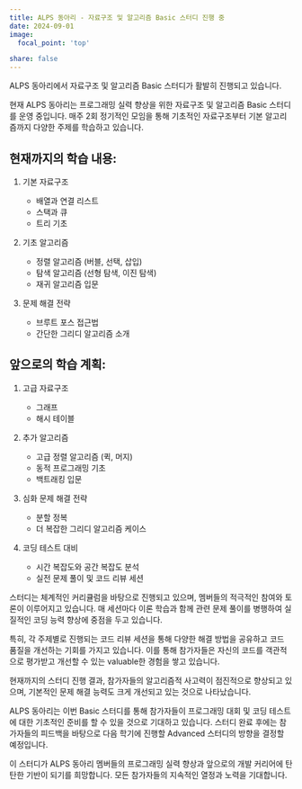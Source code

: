 ```yaml
---
title: ALPS 동아리 - 자료구조 및 알고리즘 Basic 스터디 진행 중
date: 2024-09-01
image:
  focal_point: 'top'

share: false
---
```


ALPS 동아리에서 자료구조 및 알고리즘 Basic 스터디가 활발히 진행되고 있습니다.

<!--more-->

현재 ALPS 동아리는 프로그래밍 실력 향상을 위한 자료구조 및 알고리즘 Basic 스터디를 운영 중입니다. 매주 2회 정기적인 모임을 통해 기초적인 자료구조부터 기본 알고리즘까지 다양한 주제를 학습하고 있습니다.

## 현재까지의 학습 내용:

1. 기본 자료구조
   - 배열과 연결 리스트
   - 스택과 큐
   - 트리 기초

2. 기초 알고리즘
   - 정렬 알고리즘 (버블, 선택, 삽입)
   - 탐색 알고리즘 (선형 탐색, 이진 탐색)
   - 재귀 알고리즘 입문

3. 문제 해결 전략
   - 브루트 포스 접근법
   - 간단한 그리디 알고리즘 소개

## 앞으로의 학습 계획:

1. 고급 자료구조
   - 그래프
   - 해시 테이블

2. 추가 알고리즘
   - 고급 정렬 알고리즘 (퀵, 머지)
   - 동적 프로그래밍 기초
   - 백트래킹 입문

3. 심화 문제 해결 전략
   - 분할 정복
   - 더 복잡한 그리디 알고리즘 케이스

4. 코딩 테스트 대비
   - 시간 복잡도와 공간 복잡도 분석
   - 실전 문제 풀이 및 코드 리뷰 세션

스터디는 체계적인 커리큘럼을 바탕으로 진행되고 있으며, 멤버들의 적극적인 참여와 토론이 이루어지고 있습니다. 매 세션마다 이론 학습과 함께 관련 문제 풀이를 병행하여 실질적인 코딩 능력 향상에 중점을 두고 있습니다.

특히, 각 주제별로 진행되는 코드 리뷰 세션을 통해 다양한 해결 방법을 공유하고 코드 품질을 개선하는 기회를 가지고 있습니다. 이를 통해 참가자들은 자신의 코드를 객관적으로 평가받고 개선할 수 있는 valuable한 경험을 쌓고 있습니다.

현재까지의 스터디 진행 결과, 참가자들의 알고리즘적 사고력이 점진적으로 향상되고 있으며, 기본적인 문제 해결 능력도 크게 개선되고 있는 것으로 나타났습니다.

ALPS 동아리는 이번 Basic 스터디를 통해 참가자들이 프로그래밍 대회 및 코딩 테스트에 대한 기초적인 준비를 할 수 있을 것으로 기대하고 있습니다. 스터디 완료 후에는 참가자들의 피드백을 바탕으로 다음 학기에 진행할 Advanced 스터디의 방향을 결정할 예정입니다.

이 스터디가 ALPS 동아리 멤버들의 프로그래밍 실력 향상과 앞으로의 개발 커리어에 탄탄한 기반이 되기를 희망합니다. 모든 참가자들의 지속적인 열정과 노력을 기대합니다.